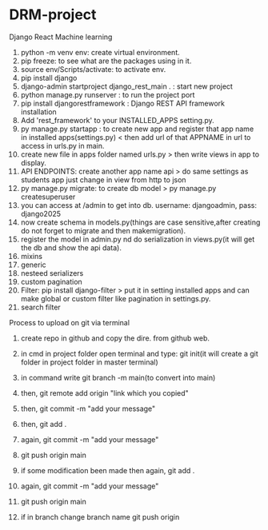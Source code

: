 # DRM-project
 Django React Machine learning


 1. python -m venv env: create virtual environment.
 2. pip freeze: to see what are the packages using in it.
 3. source env/Scripts/activate:  to activate env.
 4. pip install django
 5. django-admin startproject django_rest_main . : start new project
 6. python manage.py runserver : to run the project port
 7. pip install djangorestframework : Django REST API framework installation
 8. Add 'rest_framework' to your INSTALLED_APPS setting.py.
 9. py manage.py startapp <APPNAME> : to create new app and register that app name in installed apps(settings.py) < then add url of that APPNAME in url to access in urls.py in main.
 10. create new file in apps folder named urls.py > then write views in app to display.
 11. API ENDPOINTS: create another app name api > do same settings as students app just change in view from http to json
 12. py manage.py migrate: to create db model > py manage.py createsuperuser
 13. you can access at <urladress>/admin to get into db. username: djangoadmin, pass: django2025
 14. now create schema in models.py(things are case sensitive,after creating do not forget to migrate and then makemigration).
 15. register the model in admin.py nd do serialization in views.py(it will get the db and show the api data).
 16. mixins
 17. generic
 18. nesteed serializers
 19. custom pagination
 20. Filter: pip install django-filter > put it in setting installed apps and can make global or custom filter like pagination in settings.py.
 21. search filter
 
Process to upload on git via terminal
1. create repo in github and copy the dire. from github web.
2. in cmd in project folder open terminal and type: git init(it will create a git folder in project folder in master terminal)
3. in command write git branch -m main(to convert into main)
4. then, git remote add origin "link which you copied"
5. then, git commit -m "add your message"
6. then, git add .
7. again, git commit -m "add your message"
8. git push origin main
   
10. if some modification been made then again, git add .
11. again, git commit -m "add your message"
12. git push origin main
13. if in branch change branch name git push origin <your branch name>
